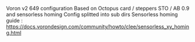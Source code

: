 Voron v2 649 configuration
Based on Octopus card / steppers STO / AB 0.9 and sensorless homing
Config splitted into sub dirs
Sensorless homing guide :
https://docs.vorondesign.com/community/howto/clee/sensorless_xy_homing.html